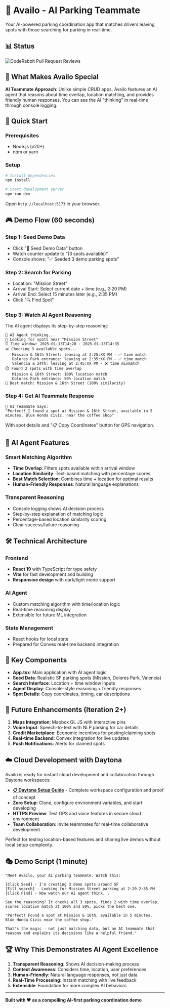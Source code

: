 # 🚗 Availo - AI Parking Teammate

Your AI-powered parking coordination app that matches drivers leaving spots with those searching for parking in real-time.

## 📊 Status

![CodeRabbit Pull Request Reviews](https://img.shields.io/coderabbit/prs/github/rafaelmaranon/Availo?utm_source=oss&utm_medium=github&utm_campaign=rafaelmaranon%2FAvailo&labelColor=171717&color=FF570A&link=https%3A%2F%2Fcoderabbit.ai&label=CodeRabbit+Reviews)

## 🎯 What Makes Availo Special

**AI Teammate Approach**: Unlike simple CRUD apps, Availo features an AI agent that reasons about time overlap, location matching, and provides friendly human responses. You can see the AI "thinking" in real-time through console logging.

## 🚀 Quick Start

### Prerequisites
- Node.js (v20+)
- npm or yarn

### Setup
```bash
# Install dependencies
npm install

# Start development server
npm run dev
```

Open `http://localhost:5173` in your browser.

## 🎮 Demo Flow (60 seconds)

### Step 1: Seed Demo Data
- Click "🎯 Seed Demo Data" button
- Watch counter update to "(3 spots available)"
- Console shows: "✅ Seeded 3 demo parking spots"

### Step 2: Search for Parking
- Location: "Mission Street"
- Arrival Start: Select current date + time (e.g., 2:20 PM)
- Arrival End: Select 15 minutes later (e.g., 2:35 PM)
- Click "🔍 Find Spot"

### Step 3: Watch AI Agent Reasoning
The AI agent displays its step-by-step reasoning:
```
🤖 AI Agent thinking...
📍 Looking for spots near "Mission Street"
⏰ Time window: 2025-01-13T14:20 - 2025-01-13T14:35
📊 Checking 3 available spots...
   Mission & 16th Street: leaving at 2:25:XX PM - ✅ time match
   Dolores Park entrance: leaving at 2:35:XX PM - ✅ time match
   Valencia & 24th: leaving at 2:45:XX PM - ❌ time mismatch
⏱️ Found 2 spots with time overlap
   Mission & 16th Street: 100% location match
   Dolores Park entrance: 50% location match
🎯 Best match: Mission & 16th Street (100% similarity)
```

### Step 4: Get AI Teammate Response
```
🤖 AI Teammate Says:
"Perfect! I found a spot at Mission & 16th Street, available in 5 minutes. Blue Honda Civic, near the coffee shop"
```

With spot details and "📋 Copy Coordinates" button for GPS navigation.

## 🧠 AI Agent Features

### Smart Matching Algorithm
- **Time Overlap**: Filters spots available within arrival window
- **Location Similarity**: Text-based matching with percentage scores
- **Best Match Selection**: Combines time + location for optimal results
- **Human-Friendly Responses**: Natural language explanations

### Transparent Reasoning
- Console logging shows AI decision process
- Step-by-step explanation of matching logic
- Percentage-based location similarity scoring
- Clear success/failure reasoning

## 🛠 Technical Architecture

### Frontend
- **React 19** with TypeScript for type safety
- **Vite** for fast development and building
- **Responsive design** with dark/light mode support

### AI Agent
- Custom matching algorithm with time/location logic
- Real-time reasoning display
- Extensible for future ML integration

### State Management
- React hooks for local state
- Prepared for Convex real-time backend integration

## 🎨 Key Components

- **App.tsx**: Main application with AI agent logic
- **Seed Data**: Realistic SF parking spots (Mission, Dolores Park, Valencia)
- **Search Interface**: Location + time window inputs
- **Agent Display**: Console-style reasoning + friendly responses
- **Spot Details**: Copy coordinates, timing, car descriptions

## 🚀 Future Enhancements (Iteration 2+)

1. **Maps Integration**: Mapbox GL JS with interactive pins
2. **Voice Input**: Speech-to-text with NLP parsing for car details
3. **Credit Marketplace**: Economic incentives for posting/claiming spots
4. **Real-time Backend**: Convex integration for live updates
5. **Push Notifications**: Alerts for claimed spots

## ☁️ Cloud Development with Daytona

Availo is ready for instant cloud development and collaboration through Daytona workspaces:

- **[📋 Daytona Setup Guide](docs/daytona-proof.md)** - Complete workspace configuration and proof of concept
- **Zero Setup**: Clone, configure environment variables, and start developing
- **HTTPS Preview**: Test GPS and voice features in secure cloud environment
- **Team Collaboration**: Invite teammates for real-time collaborative development

Perfect for testing location-based features and sharing live demos without local setup complexity.

## 🎭 Demo Script (1 minute)

```
"Meet Availo, your AI parking teammate. Watch this:

[Click Seed] - I'm creating 3 demo spots around SF
[Fill search] - Looking for Mission Street parking at 2:20-2:35 PM  
[Click Find] - Now watch our AI agent think...

See the reasoning? It checks all 3 spots, finds 2 with time overlap, 
scores location match at 100% and 50%, picks the best one.

'Perfect! Found a spot at Mission & 16th, available in 5 minutes. 
Blue Honda Civic near the coffee shop.'

That's the magic - not just matching data, but an AI teammate that 
reasons and explains its decisions like a helpful friend."
```

## 🏆 Why This Demonstrates AI Agent Excellence

1. **Transparent Reasoning**: Shows AI decision-making process
2. **Context Awareness**: Considers time, location, user preferences
3. **Human-Friendly**: Natural language responses, not just data
4. **Real-Time Processing**: Instant matching with live feedback
5. **Extensible**: Foundation for more complex AI behaviors

---

**Built with ❤️ as a compelling AI-first parking coordination demo**
